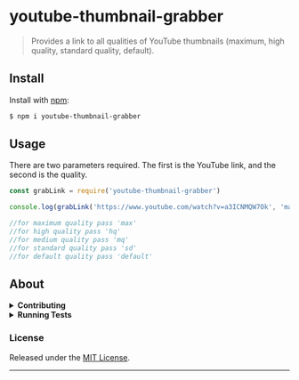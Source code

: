 # youtube-thumbnail-grabber 

> Provides a link to all qualities of YouTube thumbnails (maximum, high quality, standard quality, default).

## Install

Install with [npm](https://www.npmjs.com/):

```sh
$ npm i youtube-thumbnail-grabber
```

## Usage

There are two parameters required. The first is the YouTube link, and the second is the quality.

```js
const grabLink = require('youtube-thumbnail-grabber')

console.log(grabLink('https://www.youtube.com/watch?v=a3ICNMQW7Ok', 'max'))

//for maximum quality pass 'max'
//for high quality pass 'hq'
//for medium quality pass 'mq'
//for standard quality pass 'sd'
//for default quality pass 'default'
```

## About

<details>
<summary><strong>Contributing</strong></summary>

Pull requests and stars are always welcome. For bugs and feature requests, [please create an issue](../../issues/new).

</details>

<details>
<summary><strong>Running Tests</strong></summary>

Running and reviewing unit tests is a great way to get familiarized with a library and its API. You can install dependencies and run tests with the following command:

```sh
$ npm install && npm test
```

</details>


### License
Released under the [MIT License](LICENSE).

***
